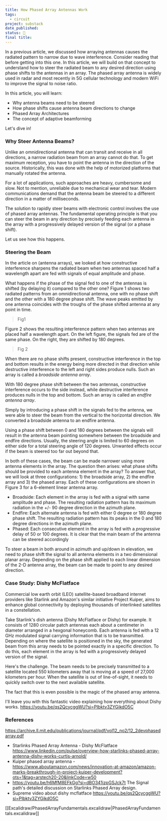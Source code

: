 ```yaml
---
title: How Phased Array Antennas Work
tags:
  - circuit
project: substack
date_published: 
status: 🚧
final title:
---
```

In a previous article, we discussed how arraying antennas causes the radiated pattern to narrow due to wave interference. Consider reading that before getting into this one. In this article, we will build on that concept to understand how to steer the radiated beam to any desired direction using phase shifts to the antennas in an array. The phased array antenna is widely used in radar and most recently in 5G cellular technology and modern WiFi to improve the signal to noise ratio.

In this article, you will learn:

- Why antenna beams need to be steered
- How phase shifts cause antenna beam directions to change
- Phased Array Architectures
- The concept of adaptive beamforming

Let's dive in!

### Why Steer Antenna Beams?

Unlike an omnidirectional antenna that can transit and receive in all directions, a narrow radiation beam from an array cannot do that. To get maximum reception, you have to point the antenna in the direction of the source. Historically, this was done with the help of motorized platforms that manually rotated the antenna.

For a lot of applications, such approaches are heavy, cumbersome and slow. Not to mention, unreliable due to mechanical wear and tear. Modern communications demand that the antenna beam be steered to a different direction in a matter of milliseconds.

The solution to rapidly steer beams with electronic control involves the use of phased array antennas. The fundamental operating principle is that you can steer the beam in any direction by precisely feeding each antenna in the array with a progressively delayed version of the signal (or a phase shift).

Let us see how this happens.
### Steering the Beam

In the article on (antenna arrays), we looked at how constructive interference sharpens the radiated beam when two antennas spaced half a wavelength apart are fed with signals of equal amplitude and phase.

What happens if the phase of the signal fed to one of the antennas is shifted (by delaying it) compared to the other one? Figure 1 shows two radiated patterns from an omnidirectional antenna, one with no phase shift and the other with a 180 degree phase shift. The wave peaks emitted by one antenna coincides with the troughs of the phase shifted antenna at any point in time.

> Fig1

Figure 2 shows the resulting interference pattern when two antennas are placed half a wavelength apart. On the left figure, the signals fed are of the same phase. On the right, they are shifted by 180 degrees. 

> Fig 2

When there are no phase shifts present, constructive interference in the top and bottom results in the energy being more directed in that direction while destructive interference to the left and right sides produce nulls. Such an array is called a *broadside antenna array*.

With 180 degree phase shift between the two antennas, constructive interference occurs to the side instead, while destructive interference produces nulls in the top and bottom. Such an array is called an *endfire antenna array*.

Simply by introducing a phase shift in the signals fed to the antenna, we were able to steer the beam from the vertical to the horizontal direction. We converted a broadside antenna to an endfire antenna.

Using a phase shift between 0 and 180 degrees between the signals will result in the antenna beam pointing somewhere between the broadside and endfire directions. Usually, the steering angle is limited to 60 degrees on either side for a total steering angle of 120 degrees. Unwanted effects occur if the beam is steered too far out beyond that.

In both of these cases, the beam can be made narrower using more antenna elements in the array. The question then arises: what phase shifts should be provided to each antenna element in the array? To answer that, we will look at three configurations: 1) the broadside array, 2) the endfire array and 3) the phased array. Each of these configurations are shown in Figure 3 for a 6-element linear antenna array.

- Broadside: Each element in the array is fed with a signal with same amplitude and phase. The resulting radiation pattern has its maximum radiation in the +/- 90 degree direction in the azimuth plane.
- Endfire: Each alternate antenna is fed with either 0 degree or 180 degree phase shift. The resulting radiation pattern has its peaks in the 0 and 180 degree directions in the azimuth plane.
- Phased: Each consecutive element in the array is fed with a *progressive* delay of 50 or 100 degrees. It is clear that the main beam of the antenna can be steered accordingly


To steer a beam in both around in azimuth and up/down in elevation, we need to phase shift the signal to all antenna elements in a two dimensional planar array. Depending on the phase shift applied to each linear dimension of the 2-D antenna array, the beam can be made to point to any desired direction.

### Case Study: Dishy McFlatface

Commercial low earth orbit (LEO) satellite-based broadband internet providers like Starlink and Amazon's similar initiative Project Kuiper, aims to enhance global connectivity by deploying thousands of interlinked satellites in a constellation. 

Take Starlink's dish antenna (Dishy McFlatface or Dishy) for example. It consists of 1280 circular patch antennas each about a centimeter in diameter arranged in a hexgonal honeycomb. Each antenna is fed with a 12 GHz modulated signal carrying information that is to be transmitted. Depending on where the satellite is positioned in the sky, the generated beam from this array needs to be pointed exactly in a specific direction. To do this, each element in the array is fed with a progressively delayed version of the signal.

Here's the challenge. The beam needs to be precisely transmitted to a satellite located 550 kilometers away that is moving at a speed of 27,000 kilometers per hour. When the satellite is out of line-of-sight, it needs to quickly switch over to the next available satellite.

The fact that this is even possible is the magic of the phased array antenna. 

I'll leave you with this fantastic video explaining how everything about Dishy works.
https://youtu.be/qs2QcycggWU?si=PIbktv3ZYGikdO5C

### References

https://archive.ll.mit.edu/publications/journal/pdf/vol12_no2/12_2devphasedarray.pdf

- Starlinks Phased Array Antenna - Dishy McFlatface https://www.linkedin.com/pulse/overview-how-starlinks-phased-array-antenna-dishy-works-curtis-arnold/
- Kuiper phased array antenna - https://www.aboutamazon.com/news/innovation-at-amazon/amazon-marks-breakthrough-in-project-kuiper-development?ots=1&tag=arstech20-20&linkCode=w50
- https://youtu.be/h6MfM8EFkGg?si=dBO341izpGSJck7t The Signal path's detailed discussion on Starlinks Phased Array design.
- Supreme video about dishy mcflatface https://youtu.be/qs2QcycggWU?si=PIbktv3ZYGikdO5C

[[Excalidraw/PhasedArrayFundamentals.excalidraw|PhasedArrayFundamentals.excalidraw]]